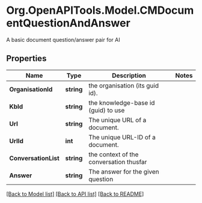 # Org.OpenAPITools.Model.CMDocumentQuestionAndAnswer
A basic document question/answer pair for AI

## Properties

Name | Type | Description | Notes
------------ | ------------- | ------------- | -------------
**OrganisationId** | **string** | the organisation (its guid id). | 
**KbId** | **string** | the knowledge-base id (guid) to use | 
**Url** | **string** | The unique URL of a document. | 
**UrlId** | **int** | The unique URL-ID of a document. | 
**ConversationList** | **string** | the context of the conversation thusfar | 
**Answer** | **string** | The answer for the given question | 

[[Back to Model list]](../README.md#documentation-for-models) [[Back to API list]](../README.md#documentation-for-api-endpoints) [[Back to README]](../README.md)

